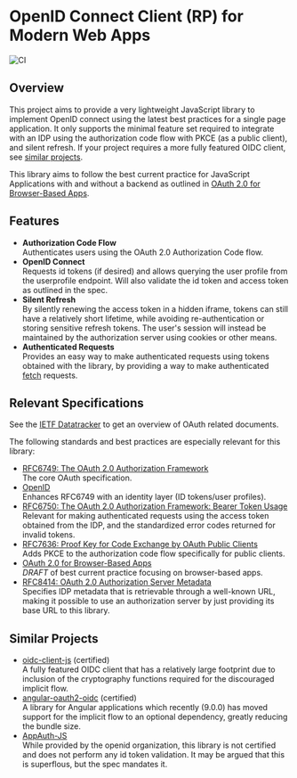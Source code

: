# OpenID Connect Client (RP) for Modern Web Apps

![CI](https://github.com/shartte/oidc-authcode-pkce/workflows/CI/badge.svg)

## Overview

This project aims to provide a very lightweight JavaScript library to implement OpenID connect
using the latest best practices for a single page application.
It only supports the minimal feature set required to integrate with an IDP using the authorization
code flow with PKCE (as a public client), and silent refresh. If your project requires a more fully
featured OIDC client, see [similar projects](#similar-projects).

This library aims to follow the best current practice for JavaScript Applications with and without a backend as
outlined in [OAuth 2.0 for Browser-Based Apps](https://tools.ietf.org/html/draft-ietf-oauth-browser-based-apps-05).

## Features

- **Authorization Code Flow**<br>
  Authenticates users using the OAuth 2.0 Authorization Code flow.
- **OpenID Connect**<br>
  Requests id tokens (if desired) and allows querying the user profile from the userprofile endpoint. Will also
  validate the id token and access token as outlined in the spec.
- **Silent Refresh**<br>
  By silently  renewing the access token in a hidden iframe, tokens can still have a relatively short lifetime, while 
  avoiding re-authentication or storing sensitive refresh tokens. The user's session will instead be maintained
  by the authorization server using cookies or other means.
- **Authenticated Requests**<br>
  Provides an easy way to make authenticated requests using tokens obtained with the library, by providing
  a way to make authenticated [fetch](https://developer.mozilla.org/en-US/docs/Web/API/Fetch_API) requests.

## Relevant Specifications

See the [IETF Datatracker](https://datatracker.ietf.org/wg/oauth/documents/) to get an overview of OAuth related documents.

The following standards and best practices are especially relevant for this library:

- [RFC6749: The OAuth 2.0 Authorization Framework](https://tools.ietf.org/html/rfc6749)<br>
  The core OAuth specification.
- [OpenID](http://openid.net/specs/openid-connect-core-1_0.html)<br>
  Enhances RFC6749 with an identity layer (ID tokens/user profiles).
- [RFC6750: The OAuth 2.0 Authorization Framework: Bearer Token Usage](https://tools.ietf.org/html/rfc6750)<br>
  Relevant for making authenticated requests using the access token obtained from the IDP, and
  the standardized error codes returned for invalid tokens.
- [RFC7636: Proof Key for Code Exchange by OAuth Public Clients](https://tools.ietf.org/html/rfc7636)<br>
  Adds PKCE to the authorization code flow specifically for public clients.
- [OAuth 2.0 for Browser-Based Apps](https://tools.ietf.org/html/draft-ietf-oauth-browser-based-apps-05)<br>
  _DRAFT_ of best current practice focusing on browser-based apps.
- [RFC8414: OAuth 2.0 Authorization Server Metadata](https://www.rfc-editor.org/rfc/rfc8414.html)<br>
  Specifies IDP metadata that is retrievable through a well-known URL, making it possible to use an authorization server
  by just providing its base URL to this library.

## Similar Projects

- [oidc-client-js](https://github.com/IdentityModel/oidc-client-js) (certified)<br>
  A fully featured OIDC client that has a relatively large footprint due to inclusion of the cryptography functions
  required for the discouraged implicit flow.
- [angular-oauth2-oidc](https://github.com/manfredsteyer/angular-oauth2-oidc) (certified)<br>
  A library for Angular applications which recently (9.0.0) has moved support for the implicit flow to an optional
  dependency, greatly reducing the bundle size.
- [AppAuth-JS](https://github.com/openid/AppAuth-JS)<br>
  While provided by the openid organization, this library is not certified and does not perform any id token
  validation. It may be argued that this is superflous, but the spec mandates it.
